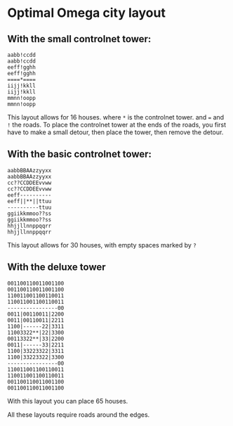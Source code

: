Optimal Omega city layout
=========================

## With the small controlnet tower:

    aabb!ccdd  
    aabb!ccdd
    eeff!gghh
    eeff!gghh
    ====*====
    iijj!kkll
    iijj!kkll
    mmnn!oopp
    mmnn!oopp

This layout allows for 16 houses.
where `*` is the controlnet tower. and `=` and `!` the roads.
To place the controlnet tower at the ends of the roads, you first
have to make a small detour, then place the tower, then remove the detour.

## With the basic controlnet tower:


    aabbBBAAzzyyxx
    aabbBBAAzzyyxx 
    cc??CCDDEEvvww
    cc??CCDDEEvvww 
    eeff---------- 
    eeff||**||ttuu 
    ----------ttuu 
    ggiikkmmoo??ss 
    ggiikkmmoo??ss 
    hhjjllnnppqqrr 
    hhjjllnnppqqrr 

This layout allows for 30 houses, with empty spaces marked by `?`

## With the deluxe tower

    001100110011001100
    001100110011001100
    110011001100110011
    110011001100110011
    ----------------00
    0011|00110011|2200
    0011|00110011|2211
    1100|------22|3311
    11003322**|22|3300
    00113322**|33|2200
    0011|------33|2211
    1100|33223322|3311
    1100|33223322|3300
    ----------------00
    110011001100110011
    110011001100110011
    001100110011001100
    001100110011001100

With this layout you can place 65 houses.

All these layouts require roads around the edges.

